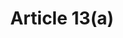 ---
title: "Article 13(a)"
draft: false
exceptions:
- info51
memberstates:
- NL
score: 3
compensation:
- 
remarks: |
 


link: "http://wetten.overheid.nl/BWBR0001886/"
---